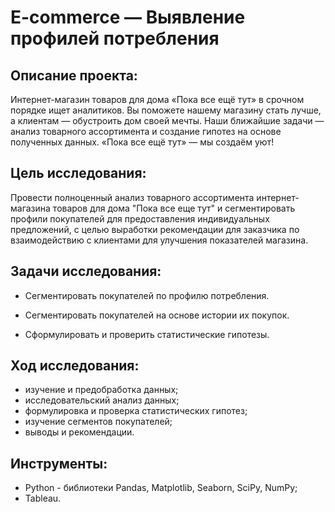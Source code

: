 # E-commerce — Выявление профилей потребления

## Описание проекта:
Интернет-магазин товаров для дома «Пока все ещё тут» в срочном порядке ищет аналитиков. Вы поможете нашему магазину стать лучше, а клиентам — обустроить дом своей мечты. Наши ближайшие задачи — анализ товарного ассортимента и создание гипотез на основе полученных данных. «Пока все ещё тут» — мы создаём уют!

## Цель исследования:
Провести полноценный анализ товарного ассортимента интернет-магазина товаров для дома "Пока все еще тут" и сегментировать профили покупателей для предоставления индивидуальных предложений, с целью выработки рекомендации для заказчика по взаимодействию с клиентами для улучшения показателей магазина.

## Задачи исследования:
- Сегментировать покупателей по профилю потребления. 

- Сегментировать покупателей на основе истории их покупок. 

- Сформулировать и проверить статистические гипотезы.

## Ход исследования:
- изучение и предобработка данных;
- исследовательский анализ данных;
- формулировка и проверка статистических гипотез;
- изучение сегментов покупателей;
- выводы и рекомендации.

## Инструменты:
- Python - библиотеки Pandas, Matplotlib, Seaborn, SciPy, NumPy;
- Tableau.
